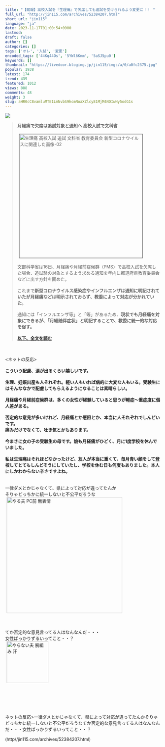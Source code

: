 ```yaml
---
title: "【朗報】高校入試を『生理痛』で欠席しても追試を受けられるよう変更に！！ "
full_url: "http://jin115.com/archives/52384207.html"
short_url: "jin115"
language: "ja"
date: 2023-11-17T01:00:54+0900
lastmod: 
draft: false
author: []
categories: []
tags: ['オレ', '入試', '変更']
encoded_tags: ['44Kq44Os', '5YWl6Kmm', '5aSJ5pu0']
keywords: []
thumbnail: "https://livedoor.blogimg.jp/jin115/imgs/a/0/a0fc2375.jpg"
popular: 1938
latest: 174
trend: 439
featured: 1012
views: 888
comments: 48
weight: 3
slug: aHR0cC8vamluMTE1LmNvbS9hcmNoaXZlcy81MjM4NDIwNy5odG1s
---
```


![](https://livedoor.blogimg.jp/jin115/imgs/a/0/a0fc2375.jpg)

<div><a name='more'></a> <blockquote><b>月経痛で欠席は追試対象と通知へ 高校入試で文科省</b><br> <br> <img src='https//livedoor.blogimg.jp/jin115/imgs/e/3/e374ae34.png' width='400' border='1' hspace='5' class='pict' alt='生理痛 高校入試 追試 文科省 教育委員会 新型コロナウイルスに関連した画像-02'><br> <br> 文部科学省は16日、月経痛や月経前症候群（PMS）で高校入試を欠席した場合、追試験の対象とするよう求める通知を年内に都道府県教育委員会などに出す方針を固めた。<br> <br> これまで<b>新型コロナウイルス感染症やインフルエンザは通知に明記されていたが月経痛などは明示されておらず、教委によって対応が分かれていた</b>。<br> <br> 通知には「インフルエンザ等」と「等」があるため、<b>現状でも月経痛を対象にできるが、「月経随伴症状」と明記することで、教委に統一的な対応を促す。 </b><br> <br> <a href='https//news.yahoo.co.jp/articles/6c4da0f191dfbc99f113bac4eaf50e07259202ce' target='_blank'><b>以下、全文を読む</b></a></blockquote><br> <br> <ネットの反応><br> <br> <b>こういう配慮、涙が出るくらい嬉しいです。</b><br> <br> <b>生理、妊娠出産も人それぞれ。軽い人もいれば病的に大変な人もいる。受験生にはそんななかで配慮してもらえるようになることは素晴らしい。</b><br> <br> <b>月経痛や月経前症候群は、多くの女性が経験していると思うが軽症〜重症度に個人差がある。</b><br> <br> <b>否定的な意見が多いけれど、月経痛とか悪阻とか、本当に人それぞれでしんどいです。<br> 痛みだけでなくて、吐き気とかもあります。</b><br> <br> <b>今まさに女の子の受験生の母です。娘も月経痛がひどく、月に1度学校を休んでいました。<br> </b><br> <b>私は生理痛はそれほどなかったけど、友人が本当に重くて、毎月青い顔をして登校してとてもしんどそうにしていたし、学校を休む日も何度もありました。本人にしかわからない辛さですよね。</b><br> <br> <br> 一律ダメとかじゃなくて、県によって対応が違ってたんか<br> そりゃどっちかに統一しないと不公平だろうな<br> <img src='https//livedoor.blogimg.jp/jin115/imgs/2/9/299a62a7.gif' alt='やる夫 PC前 無表情' width='375' border='0' hspace='5' class='pict'><br> <br> <br> <br> てか否定的な意見言ってる人はなんなんだ・・・<br> 女性ばっかりずるいってこと・・？<br> <img src='https//livedoor.blogimg.jp/jin115/imgs/0/4/04ee80e6.gif' alt='やらない夫 腕組み 汗' width='135' border='0' hspace='5' class='pict'><br> <br> <br> <br> <br> <br> <p>ネットの反応>一律ダメとかじゃなくて、県によって対応が違ってたんかそりゃどっちかに統一しないと不公平だろうなてか否定的な意見言ってる人はなんなんだ・・・女性ばっかりずるいってこと・・？</p></div>

(http//jin115.com/archives/52384207.html)
